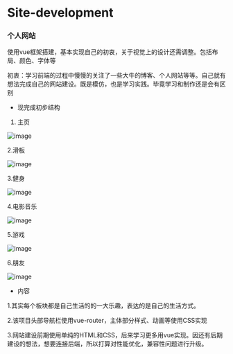 # Site-development
###  个人网站


使用vue框架搭建，基本实现自己的初衷，关于视觉上的设计还需调整。包括布局、颜色、字体等


初衷：学习前端的过程中慢慢的关注了一些大牛的博客、个人网站等等。自己就有想法完成自己的网站建设。既是模仿，也是学习实践。毕竟学习和制作还是会有区别

- 现完成初步结构
1. 主页

![image](https://note.youdao.com/yws/api/personal/file/CF5082304D5E4CF3A218BFCDD4CF33E1?method=download&shareKey=3e5c020372802b02ca0eb723e7874e96)

2.滑板

![image](https://note.youdao.com/yws/api/personal/file/0CEAC84BADEE4FAAB9A66BDEA9902878?method=download&shareKey=413978dfefcf2945bf1d71b432244e77)

3.健身

![image](https://note.youdao.com/yws/api/personal/file/DF6F04E76A774738B25A5FC7264CE643?method=download&shareKey=54313418a0165a7b98634158c625e22d)

4.电影音乐

![image](https://note.youdao.com/yws/api/personal/file/5CE22436148A4FF68DB33372DC830F10?method=download&shareKey=8840e2a0b8d193bbc42ca109ae5ca888)

5.游戏

![image](https://note.youdao.com/yws/api/personal/file/A4DEEA321D774B7593378DD22FD24121?method=download&shareKey=46c909beb573863425e9d01f7e27dc90)

6.朋友

![image](https://camo.githubusercontent.com/53d36db7b2a54a889b21f084fb264a07ff9925fd/68747470733a2f2f6e6f74652e796f7564616f2e636f6d2f7977732f6170692f706572736f6e616c2f66696c652f38304442424538453237304234334144384141363246393346313235424334313f6d6574686f643d646f776e6c6f61642673686172654b65793d6662616331353164396637333363323936666533393931316632383036373734)

- 内容

1.其实每个板块都是自己生活的的一大乐趣，表达的是自己的生活方式。

2.该项目头部导航栏使用vue-router，主体部分样式、动画等使用CSS实现

3.网站建设前期使用单纯的HTML和CSS，后来学习更多用vue实现。因还有后期建设的想法，想要连接后端，所以打算对性能优化，兼容性问题进行升级。
